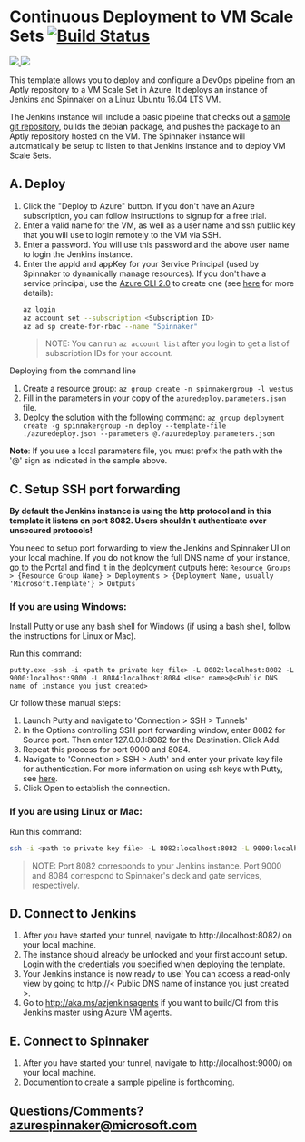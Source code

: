 # Continuous Deployment to VM Scale Sets [![Build Status](http://devops-ci.westcentralus.cloudapp.azure.com/job/qs/job/301-jenkins-aptly-spinnaker-vmss/badge/icon)](http://devops-ci.westcentralus.cloudapp.azure.com/blue/organizations/jenkins/qs%2F301-jenkins-aptly-spinnaker-vmss/activity)

<a href="https://portal.azure.com/#create/Microsoft.Template/uri/https%3A%2F%2Fraw.githubusercontent.com%2Fazure%2Fazure-quickstart-templates%2Fmaster%2F301-jenkins-aptly-spinnaker-vmss%2Fazuredeploy.json" target="_blank">
  <img src="http://azuredeploy.net/deploybutton.png"/>
</a>
<a href="http://armviz.io/#/?load=https%3A%2F%2Fraw.githubusercontent.com%2Fazure%2Fazure-quickstart-templates%2Fmaster%2F301-jenkins-aptly-spinnaker-vmss%2Fazuredeploy.json" target="_blank">
  <img src="http://armviz.io/visualizebutton.png"/>
</a>

This template allows you to deploy and configure a DevOps pipeline from an Aptly repository to a VM Scale Set in Azure. It deploys an instance of Jenkins and Spinnaker on a Linux Ubuntu 16.04 LTS VM.

The Jenkins instance will include a basic pipeline that checks out a [sample git repository](https://github.com/azure-devops/hello-karyon-rxnetty.git), builds the debian package, and pushes the package to an Aptly repository hosted on the VM. The Spinnaker instance will automatically be setup to listen to that Jenkins instance and to deploy VM Scale Sets.

## A. Deploy
1. Click the "Deploy to Azure" button. If you don't have an Azure subscription, you can follow instructions to signup for a free trial.
1. Enter a valid name for the VM, as well as a user name and ssh public key that you will use to login remotely to the VM via SSH.
1. Enter a password. You will use this password and the above user name to login the Jenkins instance.
1. Enter the appId and appKey for your Service Principal (used by Spinnaker to dynamically manage resources). If you don't have a service principal, use the [Azure CLI 2.0](https://docs.microsoft.com/cli/azure/install-azure-cli) to create one (see [here](https://docs.microsoft.com/cli/azure/create-an-azure-service-principal-azure-cli?toc=%2fazure%2fazure-resource-manager%2ftoc.json) for more details):
    ```bash
    az login
    az account set --subscription <Subscription ID>
    az ad sp create-for-rbac --name "Spinnaker"
    ```
    > NOTE: You can run `az account list` after you login to get a list of subscription IDs for your account.

Deploying from the command line

1. Create a resource group: 
` az group create -n spinnakergroup -l westus `
1. Fill in the parameters in your copy of the ` azuredeploy.parameters.json ` file.
1. Deploy the solution with the following command: 
` az group deployment create -g spinnakergroup -n deploy --template-file ./azuredeploy.json --parameters @./azuredeploy.parameters.json `

**Note**: If you use a local parameters file, you must prefix the path with the '@' sign as indicated in the sample above.

## C. Setup SSH port forwarding
**By default the Jenkins instance is using the http protocol and in this template it listens on port 8082. Users shouldn't authenticate over unsecured protocols!**

You need to setup port forwarding to view the Jenkins and Spinnaker UI on your local machine. If you do not know the full DNS name of your instance, go to the Portal and find it in the deployment outputs here: `Resource Groups > {Resource Group Name} > Deployments > {Deployment Name, usually 'Microsoft.Template'} > Outputs`

### If you are using Windows:
Install Putty or use any bash shell for Windows (if using a bash shell, follow the instructions for Linux or Mac).

Run this command:
```
putty.exe -ssh -i <path to private key file> -L 8082:localhost:8082 -L 9000:localhost:9000 -L 8084:localhost:8084 <User name>@<Public DNS name of instance you just created>
```

Or follow these manual steps:
1. Launch Putty and navigate to 'Connection > SSH > Tunnels'
1. In the Options controlling SSH port forwarding window, enter 8082 for Source port. Then enter 127.0.0.1:8082 for the Destination. Click Add.
1. Repeat this process for port 9000 and 8084.
1. Navigate to 'Connection > SSH > Auth' and enter your private key file for authentication. For more information on using ssh keys with Putty, see [here](https://docs.microsoft.com/azure/virtual-machines/virtual-machines-linux-ssh-from-windows#create-a-private-key-for-putty).
1. Click Open to establish the connection.

### If you are using Linux or Mac:
Run this command:
```bash
ssh -i <path to private key file> -L 8082:localhost:8082 -L 9000:localhost:9000 -L 8084:localhost:8084 <User name>@<Public DNS name of instance you just created>
```
> NOTE: Port 8082 corresponds to your Jenkins instance. Port 9000 and 8084 correspond to Spinnaker's deck and gate services, respectively.

## D. Connect to Jenkins

1. After you have started your tunnel, navigate to http://localhost:8082/ on your local machine.
1. The instance should already be unlocked and your first account setup. Login with the credentials you specified when deploying the template.
1. Your Jenkins instance is now ready to use! You can access a read-only view by going to http://< Public DNS name of instance you just created >.
1. Go to http://aka.ms/azjenkinsagents if you want to build/CI from this Jenkins master using Azure VM agents.

## E. Connect to Spinnaker 

1. After you have started your tunnel, navigate to http://localhost:9000/ on your local machine.
1. Documention to create a sample pipeline is forthcoming.

## Questions/Comments? azurespinnaker@microsoft.com
